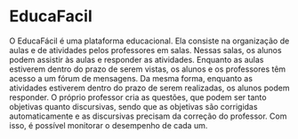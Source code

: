 # EducaFacil
O EducaFácil é uma plataforma educacional. Ela consiste na organização de aulas e de atividades pelos professores em salas. Nessas salas, os alunos podem assistir às aulas e responder as atividades. Enquanto as aulas estiverem dentro do prazo de serem vistas, os alunos e os professores têm acesso a um fórum de mensagens. Da mesma forma, enquanto as atividades estiverem dentro do prazo de serem realizadas, os alunos podem responder. O próprio professor cria as questões, que podem ser tanto objetivas quanto discursivas, sendo que as objetivas são corrigidas automaticamente e as discursivas precisam da correção do professor. Com isso, é possível monitorar o desempenho de cada um.
